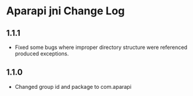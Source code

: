 # Aparapi jni Change Log

## 1.1.1

* Fixed some bugs where improper directory structure were referenced produced exceptions.

## 1.1.0

* Changed group id and package to com.aparapi